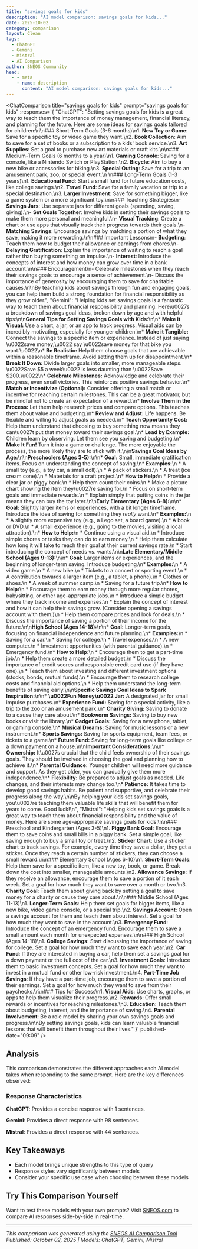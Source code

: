 ```yaml
---
title: "savings goals for kids"
description: "AI model comparison: savings goals for kids..."
date: 2025-10-02
category: comparison
layout: Clean
tags:
  - ChatGPT
  - Gemini
  - Mistral
  - AI Comparison
author: SNEOS Community
head:
  - - meta
    - name: description
      content: "AI model comparison: savings goals for kids..."
---
```


<ChatComparison
  title="savings goals for kids"
  prompt="savings goals for kids"
  :responses='{
    "ChatGPT": "Setting savings goals for kids is a great way to teach them the importance of money management, financial literacy, and planning for the future. Here are some ideas for savings goals tailored for children:\n\n### Short-Term Goals (3-6 months)\n1. **New Toy or Game**: Save for a specific toy or video game they want.\n2. **Book Collection**: Aim to save for a set of books or a subscription to a kids' book service.\n3. **Art Supplies**: Set a goal to purchase new art materials or craft kits.\n\n### Medium-Term Goals (6 months to a year)\n1. **Gaming Console**: Saving for a console, like a Nintendo Switch or PlayStation.\n2. **Bicycle**: Aim to buy a new bike or accessories for biking.\n3. **Special Outing**: Save for a trip to an amusement park, zoo, or special event.\n  \n### Long-Term Goals (1-3 years)\n1. **Educational Fund**: Start a small fund for future education costs, like college savings.\n2. **Travel Fund**: Save for a family vacation or trip to a special destination.\n3. **Larger Investment**: Save for something bigger, like a game system or a more significant toy.\n\n### Teaching Strategies\n- **Savings Jars**: Use separate jars for different goals (spending, saving, giving).\n- **Set Goals Together**: Involve kids in setting their savings goals to make them more personal and meaningful.\n- **Visual Tracking**: Create a chart or use apps that visually track their progress towards their goals.\n- **Matching Savings**: Encourage savings by matching a portion of what they save, making it more rewarding.\n\n### Important Lessons\n- **Budgeting**: Teach them how to budget their allowance or earnings from chores.\n- **Delaying Gratification**: Explain the importance of waiting to reach a goal rather than buying something on impulse.\n- **Interest**: Introduce the concepts of interest and how money can grow over time in a bank account.\n\n### Encouragement\n- Celebrate milestones when they reach their savings goals to encourage a sense of achievement.\n- Discuss the importance of generosity by encouraging them to save for charitable causes.\n\nBy teaching kids about savings through fun and engaging goals, you can help them build a strong foundation for financial responsibility as they grow older.",
    "Gemini": "Helping kids set savings goals is a fantastic way to teach them about financial responsibility and planning. Here\u0027s a breakdown of savings goal ideas, broken down by age and with helpful tips:\n\n**General Tips for Setting Savings Goals with Kids:**\n\n*   **Make it Visual:** Use a chart, a jar, or an app to track progress. Visual aids can be incredibly motivating, especially for younger children.\n*   **Make it Tangible:** Connect the savings to a specific item or experience. Instead of just saying \u0022save money,\u0022 say \u0022save money for that bike you want.\u0022\n*   **Be Realistic:** Help them choose goals that are achievable within a reasonable timeframe.  Avoid setting them up for disappointment.\n*   **Break It Down:** Divide larger goals into smaller, more manageable steps. \u0022Save $5 a week\u0022 is less daunting than \u0022Save $200.\u0022\n*   **Celebrate Milestones:** Acknowledge and celebrate their progress, even small victories.  This reinforces positive savings behavior.\n*   **Match or Incentivize (Optional):** Consider offering a small match or incentive for reaching certain milestones. This can be a great motivator, but be mindful not to create an expectation of a reward.\n*   **Involve Them in the Process:** Let them help research prices and compare options. This teaches them about value and budgeting.\n*   **Review and Adjust:**  Life happens. Be flexible and willing to adjust goals as needed.\n*   **Teach Opportunity Cost:** Help them understand that choosing to buy something now means they can\u0027t put that money toward their savings goal.\n*   **Lead by Example:** Children learn by observing.  Let them see you saving and budgeting.\n*   **Make It Fun!** Turn it into a game or challenge.  The more enjoyable the process, the more likely they are to stick with it.\n\n**Savings Goal Ideas by Age:**\n\n**Preschoolers (Ages 3-5):**\n\n*   **Goal:** Small, immediate gratification items.  Focus on understanding the concept of saving.\n*   **Examples:**\n    *   A small toy (e.g., a toy car, a small doll).\n    *   A pack of stickers.\n    *   A treat (ice cream cone).\n    *   Materials for a craft project.\n*   **How to Help:**\n    *   Provide a clear jar or piggy bank.\n    *   Help them count their coins.\n    *   Make a picture chart showing the item they\u0027re saving for.\n    *   Focus on short-term goals and immediate rewards.\n    *   Explain simply that putting coins in the jar means they can buy the toy later.\n\n**Early Elementary (Ages 6-8):**\n\n*   **Goal:** Slightly larger items or experiences, with a bit longer timeframe.  Introduce the idea of saving for something they *really* want.\n*   **Examples:**\n    *   A slightly more expensive toy (e.g., a Lego set, a board game).\n    *   A book or DVD.\n    *   A small experience (e.g., going to the movies, visiting a local attraction).\n*   **How to Help:**\n    *   Continue using a visual aid.\n    *   Introduce simple chores or tasks they can do to earn money.\n    *   Help them calculate how long it will take to reach their goal at their current savings rate.\n    *   Start introducing the concept of needs vs. wants.\n\n**Late Elementary/Middle School (Ages 9-13):**\n\n*   **Goal:** Larger items or experiences, and the beginning of longer-term saving. Introduce budgeting.\n*   **Examples:**\n    *   A video game.\n    *   A new bike.\n    *   Tickets to a concert or sporting event.\n    *   A contribution towards a larger item (e.g., a tablet, a phone).\n    *   Clothes or shoes.\n    *   A week of summer camp.\n    *   Saving for a future trip.\n*   **How to Help:**\n    *   Encourage them to earn money through more regular chores, babysitting, or other age-appropriate jobs.\n    *   Introduce a simple budget where they track income and expenses.\n    *   Explain the concept of interest and how it can help their savings grow.  (Consider opening a savings account with them.)\n    *   Help them compare prices and look for deals.\n    *   Discuss the importance of saving a portion of their income for the future.\n\n**High School (Ages 14-18):**\n\n*   **Goal:** Longer-term goals, focusing on financial independence and future planning.\n*   **Examples:**\n    *   Saving for a car.\n    *   Saving for college.\n    *   Travel expenses.\n    *   A new computer.\n    *   Investment opportunities (with parental guidance).\n    *   Emergency fund.\n*   **How to Help:**\n    *   Encourage them to get a part-time job.\n    *   Help them create a more detailed budget.\n    *   Discuss the importance of credit scores and responsible credit card use (if they have one).\n    *   Teach them about investing and different investment options (stocks, bonds, mutual funds).\n    *   Encourage them to research college costs and financial aid options.\n    *   Help them understand the long-term benefits of saving early.\n\n**Specific Savings Goal Ideas to Spark Inspiration:**\n\n*   **\u0022Fun Money\u0022 Jar:** A designated jar for small impulse purchases.\n*   **Experience Fund:** Saving for a special activity, like a trip to the zoo or an amusement park.\n*   **Charity Giving:** Saving to donate to a cause they care about.\n*   **Bookworm Savings:** Saving to buy new books or visit the library.\n*   **Gadget Goals:** Saving for a new phone, tablet, or gaming console.\n*   **Musical Dreams:** Saving for music lessons or a new instrument.\n*   **Sports Savings:** Saving for sports equipment, team fees, or tickets to a game.\n*   **Future Fund:** Saving for long-term goals like college or a down payment on a house.\n\n**Important Considerations:**\n\n*   **Ownership:** It\u0027s crucial that the child feels ownership of their savings goals. They should be involved in choosing the goal and planning how to achieve it.\n*   **Parental Guidance:** Younger children will need more guidance and support. As they get older, you can gradually give them more independence.\n*   **Flexibility:** Be prepared to adjust goals as needed. Life changes, and their interests may change too.\n*   **Patience:** It takes time to develop good savings habits. Be patient and supportive, and celebrate their progress along the way.\n\nBy helping your kids set savings goals, you\u0027re teaching them valuable life skills that will benefit them for years to come.  Good luck!\n",
    "Mistral": "Helping kids set savings goals is a great way to teach them about financial responsibility and the value of money. Here are some age-appropriate savings goals for kids:\n\n### Preschool and Kindergarten (Ages 3-5)\n1. **Piggy Bank Goal**: Encourage them to save coins and small bills in a piggy bank. Set a simple goal, like saving enough to buy a small toy or treat.\n2. **Sticker Chart**: Use a sticker chart to track savings. For example, every time they save a dollar, they get a sticker. Once they reach a certain number of stickers, they can choose a small reward.\n\n### Elementary School (Ages 6-10)\n1. **Short-Term Goals**: Help them save for a specific item, like a new toy, book, or game. Break down the cost into smaller, manageable amounts.\n2. **Allowance Savings**: If they receive an allowance, encourage them to save a portion of it each week. Set a goal for how much they want to save over a month or two.\n3. **Charity Goal**: Teach them about giving back by setting a goal to save money for a charity or cause they care about.\n\n### Middle School (Ages 11-13)\n1. **Longer-Term Goals**: Help them set goals for bigger items, like a new bike, video game console, or a special trip.\n2. **Savings Account**: Open a savings account for them and teach them about interest. Set a goal for how much they want to save in the account.\n3. **Emergency Fund**: Introduce the concept of an emergency fund. Encourage them to save a small amount each month for unexpected expenses.\n\n### High School (Ages 14-18)\n1. **College Savings**: Start discussing the importance of saving for college. Set a goal for how much they want to save each year.\n2. **Car Fund**: If they are interested in buying a car, help them set a savings goal for a down payment or the full cost of the car.\n3. **Investment Goals**: Introduce them to basic investment concepts. Set a goal for how much they want to invest in a mutual fund or other low-risk investment.\n4. **Part-Time Job Savings**: If they have a part-time job, encourage them to save a portion of their earnings. Set a goal for how much they want to save from their paychecks.\n\n### Tips for Success\n1. **Visual Aids**: Use charts, graphs, or apps to help them visualize their progress.\n2. **Rewards**: Offer small rewards or incentives for reaching milestones.\n3. **Education**: Teach them about budgeting, interest, and the importance of saving.\n4. **Parental Involvement**: Be a role model by sharing your own savings goals and progress.\n\nBy setting savings goals, kids can learn valuable financial lessons that will benefit them throughout their lives."
  }'
  published-date="09:09"
/>

## Analysis

This comparison demonstrates the different approaches each AI model takes when responding to the same prompt. Here are the key differences observed:

### Response Characteristics

**ChatGPT**: Provides a concise response with 1 sentences. 

**Gemini**: Provides a direct response with 98 sentences. 

**Mistral**: Provides a direct response with 44 sentences. 

## Key Takeaways

- Each model brings unique strengths to this type of query
- Response styles vary significantly between models
- Consider your specific use case when choosing between these models

## Try This Comparison Yourself

Want to test these models with your own prompts? Visit [SNEOS.com](https://sneos.com) to compare AI responses side-by-side in real-time.

---

*This comparison was generated using the [SNEOS AI Comparison Tool](https://sneos.com)*
*Published: October 02, 2025 | Models: ChatGPT, Gemini, Mistral*
